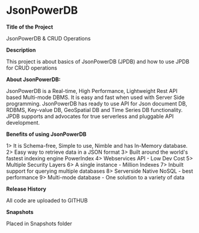 # JsonPowerDB

**Title of the Project**

JsonPowerDB & CRUD Operations

**Description**

This project is about basics of JsonPowerDB (JPDB) and how to use JPDB for CRUD operations

**About JsonPowerDB:**

JsonPowerDB is a Real-time, High Performance, Lightweight Rest API based Multi-mode DBMS. It is easy and fast when used with Server Side programming. JsonPowerDB has ready to use API for Json document DB, RDBMS, Key-value DB, GeoSpatial DB and Time Series DB functionality. JPDB supports and advocates for true serverless and pluggable API development.

**Benefits of using JsonPowerDB**

1> It is Schema-free, Simple to use, Nimble and has In-Memory database.
2> Easy way to retrieve data in a JSON format
3> Built around the world's fastest indexing engine PowerIndex
4> Webservices API - Low Dev Cost
5> Multiple Security Layers
6> A single instance - Million Indexes
7> Inbuilt support for querying multiple databases
8> Serverside Native NoSQL - best performance
9> Multi-mode database - One solution to a variety of data

**Release History**

All code are uploaded to GITHUB

**Snapshots**

Placed in Snapshots folder


